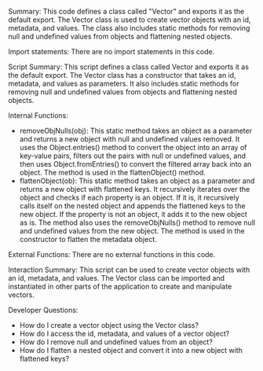 Summary:
This code defines a class called "Vector" and exports it as the default export. The Vector class is used to create vector objects with an id, metadata, and values. The class also includes static methods for removing null and undefined values from objects and flattening nested objects.

Import statements:
There are no import statements in this code.

Script Summary:
This script defines a class called Vector and exports it as the default export. The Vector class has a constructor that takes an id, metadata, and values as parameters. It also includes static methods for removing null and undefined values from objects and flattening nested objects.

Internal Functions:
- removeObjNulls(obj): This static method takes an object as a parameter and returns a new object with null and undefined values removed. It uses the Object.entries() method to convert the object into an array of key-value pairs, filters out the pairs with null or undefined values, and then uses Object.fromEntries() to convert the filtered array back into an object. The method is used in the flattenObject() method.
- flattenObject(ob): This static method takes an object as a parameter and returns a new object with flattened keys. It recursively iterates over the object and checks if each property is an object. If it is, it recursively calls itself on the nested object and appends the flattened keys to the new object. If the property is not an object, it adds it to the new object as is. The method also uses the removeObjNulls() method to remove null and undefined values from the new object. The method is used in the constructor to flatten the metadata object.

External Functions:
There are no external functions in this code.

Interaction Summary:
This script can be used to create vector objects with an id, metadata, and values. The Vector class can be imported and instantiated in other parts of the application to create and manipulate vectors.

Developer Questions:
- How do I create a vector object using the Vector class?
- How do I access the id, metadata, and values of a vector object?
- How do I remove null and undefined values from an object?
- How do I flatten a nested object and convert it into a new object with flattened keys?